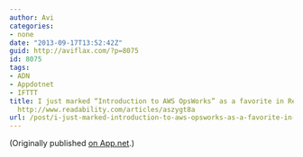 ```yaml
---
author: Avi
categories:
- none
date: "2013-09-17T13:52:42Z"
guid: http://aviflax.com/?p=8075
id: 8075
tags:
- ADN
- Appdotnet
- IFTTT
title: I just marked “Introduction to AWS OpsWorks” as a favorite in Readability.
  http://www.readability.com/articles/aszygt8a
url: /post/i-just-marked-introduction-to-aws-opsworks-as-a-favorite-in-readability-httpwww-readability-comarticlesaszygt8a/
---
```

(Originally published [on App.net](http://alpha.app.net/aviflax/post/11064428).)